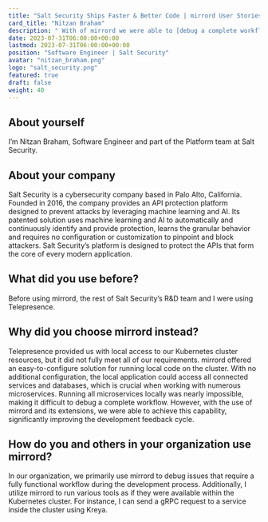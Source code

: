 ```yaml
---
title: "Salt Security Ships Faster & Better Code | mirrord User Stories"
card_title: "Nitzan Braham"
description: " With of mirrord we were able to [debug a complete workflow] at Salt Security, significantly improving the development feedback cycle"
date: 2023-07-31T06:00:00+00:00
lastmod: 2023-07-31T06:00:00+00:00
position: "Software Engineer | Salt Security"
avatar: "nitzan_braham.png"
logo: "salt_security.png"
featured: true
draft: false
weight: 40
---
```


## About yourself

I’m Nitzan Braham, Software Engineer and part of the Platform team at Salt Security.

## About your company

Salt Security is a cybersecurity company based in Palo Alto, California. Founded in 2016, the company provides an API protection platform designed to prevent attacks by leveraging machine learning and AI. Its patented solution uses machine learning and AI to automatically and continuously identify and provide protection, learns the granular behavior and requires no configuration or customization to pinpoint and block attackers. Salt Security’s platform is designed to protect the APIs that form the core of every modern application.

## What did you use before?

Before using mirrord, the rest of Salt Security’s R&D team and I were using Telepresence.

## Why did you choose mirrord instead?

Telepresence provided us with local access to our Kubernetes cluster resources, but it did not fully meet all of our requirements.
mirrord offered an easy-to-configure solution for running local code on the cluster. With no additional configuration, the local application could access all connected services and databases, which is crucial when working with numerous microservices.
Running all microservices locally was nearly impossible, making it difficult to debug a complete workflow. However, with the use of mirrord and its extensions, we were able to achieve this capability, significantly improving the development feedback cycle.

## How do you and others in your organization use mirrord?

In our organization, we primarily use mirrord to debug issues that require a fully functional workflow during the development process.
Additionally, I utilize mirrord to run various tools as if they were available within the Kubernetes cluster. For instance, I can send a gRPC request to a service inside the cluster using Kreya.


